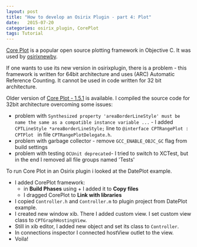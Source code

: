 ```yaml
---
layout: post
title: "How to develop an Osirix Plugin - part 4: Plot"
date:   2015-07-20
categories: osirix_plugin, CorePlot
tags: Tutorial
---
```


[Core Plot](https://github.com/core-plot/core-plot) is a popular open source plotting framework in Objective C. It was used by [osirixnewby](http://myfirstosirixplugin.blogspot.com/).

If one wants to use its new version in osirixplugin, there is a problem - this framework is written for 64bit architecture and uses (ARC) Automatic Reference Counting. It cannot be used in code written for 32 bit architecture.

Older version of [Core Plot - 1.5.1](https://github.com/core-plot/core-plot/releases/tag/release_1.5.1) is available. I compiled the source code for 32bit architecture overcoming some issues:

* problem with ``Synthesized property 'areaBorderLineStyle' must be name the same as a compatible instance variable ...`` - I added ``CPTLineStyle *areaBorderLineStyle;`` line to ``@interface CPTRangePlot : CPTPlot `` in file ``CPTRangePlotDelegate.h``.
* problem with garbage collector - remove ``GCC_ENABLE_OBJC_GC`` flag from build settings
* problem with testing ``OCUnit deprecated``- I tried to switch to XCTest, but in the end I removed all file groups named 'Tests'

To run Core Plot in an Osirix plugin i looked at the DatePlot example.

* I added CorePlot framework:
   * in **Build Phases** using + I added it to **Copy files**
   * I dragged CorePlot to **Link with libraries**
* I copied ``Controller.h`` and ``Controller.m`` to plugin project from DatePlot example.
* I created new window xib. There I added custom view. I set custom view class to ``CPTGraphHostingView``.
* Still in xib editor, I added new object and set its class to ``Controller``.
* In connections inspector I connected hostView outlet to the view.
* Voila!

